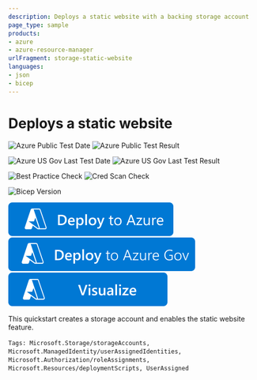 ```yaml
---
description: Deploys a static website with a backing storage account
page_type: sample
products:
- azure
- azure-resource-manager
urlFragment: storage-static-website
languages:
- json
- bicep
---
```

# Deploys a static website

![Azure Public Test Date](https://azurequickstartsservice.blob.core.windows.net/badges/quickstarts/microsoft.storage/storage-static-website/PublicLastTestDate.svg)
![Azure Public Test Result](https://azurequickstartsservice.blob.core.windows.net/badges/quickstarts/microsoft.storage/storage-static-website/PublicDeployment.svg)

![Azure US Gov Last Test Date](https://azurequickstartsservice.blob.core.windows.net/badges/quickstarts/microsoft.storage/storage-static-website/FairfaxLastTestDate.svg)
![Azure US Gov Last Test Result](https://azurequickstartsservice.blob.core.windows.net/badges/quickstarts/microsoft.storage/storage-static-website/FairfaxDeployment.svg)

![Best Practice Check](https://azurequickstartsservice.blob.core.windows.net/badges/quickstarts/microsoft.storage/storage-static-website/BestPracticeResult.svg)
![Cred Scan Check](https://azurequickstartsservice.blob.core.windows.net/badges/quickstarts/microsoft.storage/storage-static-website/CredScanResult.svg)

![Bicep Version](https://azurequickstartsservice.blob.core.windows.net/badges/quickstarts/microsoft.storage/storage-static-website/BicepVersion.svg)

[![Deploy To Azure](https://raw.githubusercontent.com/Azure/azure-quickstart-templates/master/1-CONTRIBUTION-GUIDE/images/deploytoazure.svg?sanitize=true)](https://portal.azure.com/#create/Microsoft.Template/uri/https%3A%2F%2Fraw.githubusercontent.com%2FAzure%2Fazure-quickstart-templates%2Fmaster%2Fquickstarts%2Fmicrosoft.storage%2Fstorage-static-website%2Fazuredeploy.json)
[![Deploy To Azure US Gov](https://raw.githubusercontent.com/Azure/azure-quickstart-templates/master/1-CONTRIBUTION-GUIDE/images/deploytoazuregov.svg?sanitize=true)](https://portal.azure.us/#create/Microsoft.Template/uri/https%3A%2F%2Fraw.githubusercontent.com%2FAzure%2Fazure-quickstart-templates%2Fmaster%2Fquickstarts%2Fmicrosoft.storage%2Fstorage-static-website%2Fazuredeploy.json)
[![Visualize](https://raw.githubusercontent.com/Azure/azure-quickstart-templates/master/1-CONTRIBUTION-GUIDE/images/visualizebutton.svg?sanitize=true)](http://armviz.io/#/?load=https%3A%2F%2Fraw.githubusercontent.com%2FAzure%2Fazure-quickstart-templates%2Fmaster%2Fquickstarts%2Fmicrosoft.storage%2Fstorage-static-website%2Fazuredeploy.json)

This quickstart creates a storage account and enables the static website feature.

`Tags: Microsoft.Storage/storageAccounts, Microsoft.ManagedIdentity/userAssignedIdentities, Microsoft.Authorization/roleAssignments, Microsoft.Resources/deploymentScripts, UserAssigned`
